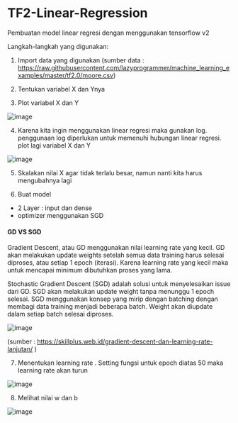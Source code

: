 # TF2-Linear-Regression

Pembuatan model linear regresi dengan menggunakan tensorflow v2

Langkah-langkah yang digunakan:

1. Import data yang digunakan (sumber data : https://raw.githubusercontent.com/lazyprogrammer/machine_learning_examples/master/tf2.0/moore.csv)

2. Tentukan variabel X dan Ynya

3. Plot variabel X dan Y

![image](https://user-images.githubusercontent.com/87703066/180458067-759fef88-18a9-4be0-bb03-d81e29d2f059.png)

4. Karena kita ingin menggunakan linear regresi maka gunakan log. penggunaan log diperlukan untuk memenuhi hubungan linear regresi. plot lagi variabel X dan Y

![image](https://user-images.githubusercontent.com/87703066/180458372-c8bbd29a-1072-4e08-911f-6888aa35a125.png)

5. Skalakan nilai X agar tidak terlalu besar, namun nanti kita harus mengubahnya lagi

6. Buat model
- 2 Layer : input dan dense 
- optimizer menggunakan SGD

#### GD VS SGD

Gradient Descent, atau GD menggunakan nilai learning rate yang kecil. GD akan melakukan update weights setelah semua data training harus selesai diproses, atau setiap 1 epoch (iterasi). Karena learning rate yang kecil maka untuk mencapai minimum dibutuhkan proses yang lama.

Stochastic Gradient Descent (SGD) adalah solusi untuk menyelesaikan issue dari GD. SGD akan melakukan update weight tanpa menunggu 1 epoch selesai. SGD menggunakan konsep yang mirip dengan batching dengan membagi data training menjadi beberapa batch. Weight akan diupdate dalam setiap batch selesai diproses.

![image](https://user-images.githubusercontent.com/87703066/180459459-a54a43a4-a595-4a8f-b9da-acad999e1152.png)

(sumber : https://skillplus.web.id/gradient-descent-dan-learning-rate-lanjutan/ )


7. Menentukan learning rate . Setting fungsi untuk epoch diatas 50 maka learning rate akan turun

![image](https://user-images.githubusercontent.com/87703066/180460759-561f88ee-e260-4c53-b739-5d51436aa34d.png)

8. Melihat nilai w dan b

![image](https://user-images.githubusercontent.com/87703066/180461154-86a14b09-454c-4e02-b3fa-3f4ee252e6af.png)


